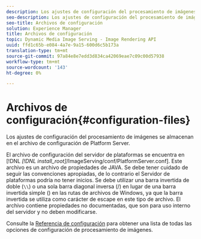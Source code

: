 ```yaml
---
description: Los ajustes de configuración del procesamiento de imágenes se almacenan en el archivo de configuración de Platform Server.
seo-description: Los ajustes de configuración del procesamiento de imágenes se almacenan en el archivo de configuración de Platform Server.
seo-title: Archivos de configuración
solution: Experience Manager
title: Archivos de configuración
topic: Dynamic Media Image Serving - Image Rendering API
uuid: ffd1c65b-e084-4a7e-9a15-600d6c5b173a
translation-type: tm+mt
source-git-commit: 97a84e8e7edd3d834ca42069eae7c09c00d57938
workflow-type: tm+mt
source-wordcount: '143'
ht-degree: 0%

---
```



# Archivos de configuración{#configuration-files}

Los ajustes de configuración del procesamiento de imágenes se almacenan en el archivo de configuración de Platform Server.

El archivo de configuración del servidor de plataformas se encuentra en [!DNL *[!DNL install_root]*/ImageServing/conf/PlatformServer.conf]. Este archivo es un archivo de propiedades de JAVA. Se debe tener cuidado de seguir las convenciones apropiadas, de lo contrario el Servidor de plataformas podría no tener inicios. Se debe utilizar una barra invertida de doble (`\\`) o una sola barra diagonal inversa (/) en lugar de una barra invertida simple (\) en las rutas de archivos de Windows, ya que la barra invertida se utiliza como carácter de escape en este tipo de archivo. El archivo contiene propiedades no documentadas, que son para uso interno del servidor y no deben modificarse.

Consulte la [Referencia de configuración](../../../../../ir-api/server-admin/image-rendering-api-ref/c-ir-server-administration/c-ir-configuration-settings-reference/c-ir-configuration-settings-reference.md#concept-6947a512d4c94e9fb8a71b80243fee81) para obtener una lista de todas las opciones de configuración de procesamiento de imágenes.
